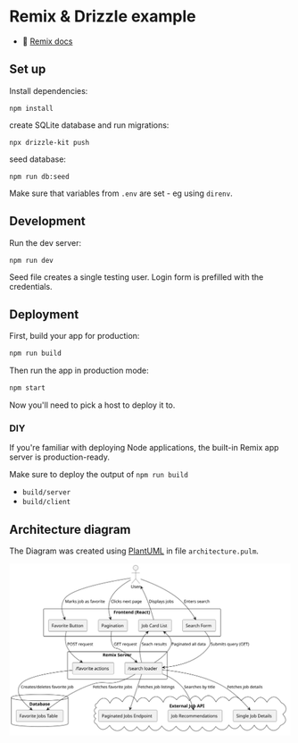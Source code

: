 # Remix & Drizzle example

- 📖 [Remix docs](https://remix.run/docs)

## Set up

Install dependencies:

```shellscript
npm install
```

create SQLite database and run migrations:

```shellscript
npx drizzle-kit push
```

seed database:

```shellscript
npm run db:seed
```

Make sure that variables from `.env` are set - eg using `direnv`.

## Development

Run the dev server:

```shellscript
npm run dev
```

Seed file creates a single testing user. Login form is prefilled with the credentials.

## Deployment

First, build your app for production:

```sh
npm run build
```

Then run the app in production mode:

```sh
npm start
```

Now you'll need to pick a host to deploy it to.

### DIY

If you're familiar with deploying Node applications, the built-in Remix app server is production-ready.

Make sure to deploy the output of `npm run build`

- `build/server`
- `build/client`

## Architecture diagram

The Diagram was created using [PlantUML](https://plantuml.com/) in file `architecture.pulm`.

![Architecture diagram](./out/architecture/Architecture.svg)
